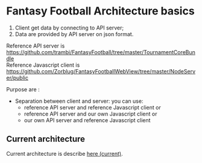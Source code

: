 # Fantasy Football Architecture basics
1. Client get data by connecting to API server;
1. Data are provided by API server on json format.

Reference API server is https://github.com/trambi/FantasyFootball/tree/master/TournamentCoreBundle  
Reference Javascript client is https://github.com/Zorblug/FantasyFootballWebView/tree/master/NodeServer/public 

Purpose are :
* Separation between client and server: 
you can use:
  * reference API server and reference Javascript client 
or
  * reference API server and our own Javascript client
or
  * our own API server and reference Javascript client
  
## Current architecture
Current architecture is describe [here (current)](current.md).

